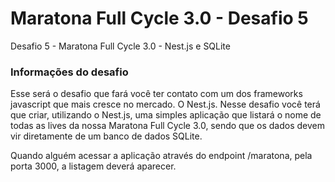 # Maratona Full Cycle 3.0 - Desafio 5
Desafio 5 - Maratona Full Cycle 3.0 - Nest.js e SQLite

### Informações do desafio
Esse será o desafio que fará você ter contato com um dos frameworks javascript que mais cresce no mercado. O Nest.js.
Nesse desafio você terá que criar, utilizando o Nest.js, uma simples aplicação que listará o nome de todas as lives da nossa Maratona Full Cycle 3.0, sendo que os dados devem vir diretamente de um banco de dados SQLite.

Quando alguém acessar a aplicação através do endpoint /maratona, pela porta 3000, a listagem deverá aparecer.
